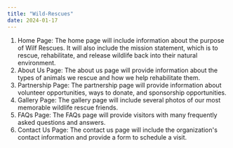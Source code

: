 ```yaml
---
title: "Wild-Rescues"
date: 2024-01-17
---
```

1) Home Page: The home page will include information about the purpose of Wilf Rescues. It will also include the mission statement, which is to rescue, rehabilitate, and release wildlife back into their natural environment.
2) About Us Page: The about us page will provide information about the types of animals we rescue and how we help rehabilitate them.
3) Partnership Page: The partnership page will provide information about volunteer opportunities, ways to donate, and sponsorship opportunities.
4) Gallery Page: The gallery page will include several photos of our most memorable wildlife rescue friends.
5) FAQs Page: The FAQs page will provide visitors with many frequently asked questions and answers.
6) Contact Us Page: The contact us page will include the organization's contact information and provide a form to schedule a visit.

